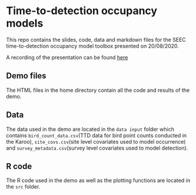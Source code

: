 # Time-to-detection occupancy models

This repo contains the slides, code, data and markdown files for the SEEC time-to-detection occupancy model toolbox presented on 20/08/2020.

A recording of the presentation can be found [here](http://meeting.uct.ac.za/ps7rpzxjbn80/?OWASP_CSRFTOKEN=7140d41254ba7d90df69c6e6057a73ab4a55f230e684005c2ab975c903a97dc9)

## Demo files 
The HTML files in the home directory contain all the code and results of the demo.

## Data 
The data used in the demo are located in the `data input` folder which contains `bird_count_data.csv`(TTD data for bird point counts conducted in the Karoo), `site_covs.csv`(site level covariates used to model occurrence) and `survey_metadata.csv`(survey level covariates used to model detection).

## R code
The R code used in the demo as well as the plotting functions are located in the `src` folder.




